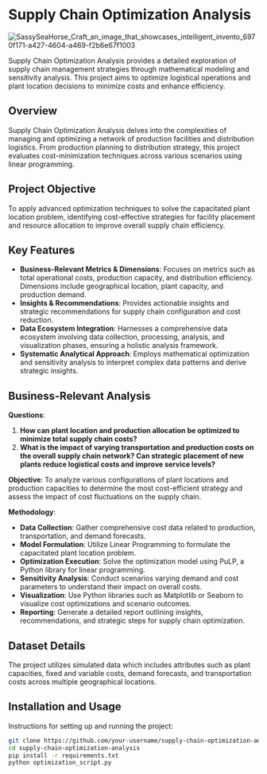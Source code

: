 # Supply Chain Optimization Analysis

![SassySeaHorse_Craft_an_image_that_showcases_intelligent_invento_6970f171-a427-4604-a469-f2b6e67f1003](https://github.com/user-attachments/assets/1ce583bd-35b6-45b4-8abe-eca497bc5276)


Supply Chain Optimization Analysis provides a detailed exploration of supply chain management strategies through mathematical modeling and sensitivity analysis. This project aims to optimize logistical operations and plant location decisions to minimize costs and enhance efficiency.

## Overview
Supply Chain Optimization Analysis delves into the complexities of managing and optimizing a network of production facilities and distribution logistics. From production planning to distribution strategy, this project evaluates cost-minimization techniques across various scenarios using linear programming.

## Project Objective
To apply advanced optimization techniques to solve the capacitated plant location problem, identifying cost-effective strategies for facility placement and resource allocation to improve overall supply chain efficiency.

## Key Features
- **Business-Relevant Metrics & Dimensions**: Focuses on metrics such as total operational costs, production capacity, and distribution efficiency. Dimensions include geographical location, plant capacity, and production demand.
- **Insights & Recommendations**: Provides actionable insights and strategic recommendations for supply chain configuration and cost reduction.
- **Data Ecosystem Integration**: Harnesses a comprehensive data ecosystem involving data collection, processing, analysis, and visualization phases, ensuring a holistic analysis framework.
- **Systematic Analytical Approach**: Employs mathematical optimization and sensitivity analysis to interpret complex data patterns and derive strategic insights.

## Business-Relevant Analysis
**Questions**:
1. **How can plant location and production allocation be optimized to minimize total supply chain costs?**
2. **What is the impact of varying transportation and production costs on the overall supply chain network? Can strategic placement of new plants reduce logistical costs and improve service levels?**

**Objective**:
To analyze various configurations of plant locations and production capacities to determine the most cost-efficient strategy and assess the impact of cost fluctuations on the supply chain.

**Methodology**:
- **Data Collection**: Gather comprehensive cost data related to production, transportation, and demand forecasts.
- **Model Formulation**: Utilize Linear Programming to formulate the capacitated plant location problem.
- **Optimization Execution**: Solve the optimization model using PuLP, a Python library for linear programming.
- **Sensitivity Analysis**: Conduct scenarios varying demand and cost parameters to understand their impact on overall costs.
- **Visualization**: Use Python libraries such as Matplotlib or Seaborn to visualize cost optimizations and scenario outcomes.
- **Reporting**: Generate a detailed report outlining insights, recommendations, and strategic steps for supply chain optimization.

## Dataset Details
The project utilizes simulated data which includes attributes such as plant capacities, fixed and variable costs, demand forecasts, and transportation costs across multiple geographical locations.

## Installation and Usage
Instructions for setting up and running the project:

```bash
git clone https://github.com/your-username/supply-chain-optimization-analysis.git
cd supply-chain-optimization-analysis
pip install -r requirements.txt
python optimization_script.py
